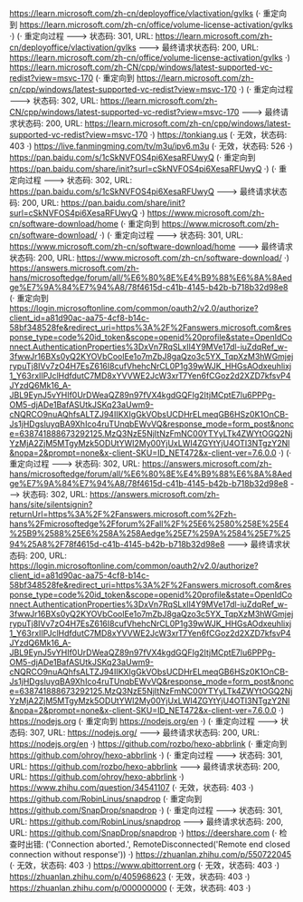 https://learn.microsoft.com/zh-cn/deployoffice/vlactivation/gvlks (· 重定向到 https://learn.microsoft.com/zh-cn/office/volume-license-activation/gvlks ·)
(· 重定向过程 ---> 状态码: 301, URL: https://learn.microsoft.com/zh-cn/deployoffice/vlactivation/gvlks ---> 最终请求状态码: 200, URL: https://learn.microsoft.com/zh-cn/office/volume-license-activation/gvlks ·)
https://learn.microsoft.com/zh-CN/cpp/windows/latest-supported-vc-redist?view=msvc-170 (· 重定向到 https://learn.microsoft.com/zh-cn/cpp/windows/latest-supported-vc-redist?view=msvc-170 ·)
(· 重定向过程 ---> 状态码: 302, URL: https://learn.microsoft.com/zh-CN/cpp/windows/latest-supported-vc-redist?view=msvc-170 ---> 最终请求状态码: 200, URL: https://learn.microsoft.com/zh-cn/cpp/windows/latest-supported-vc-redist?view=msvc-170 ·)
https://tonkiang.us (· 无效，状态码: 403 ·)
https://live.fanmingming.com/tv/m3u/ipv6.m3u (· 无效，状态码: 526 ·)
https://pan.baidu.com/s/1cSkNVFOS4pi6XesaRFUwyQ (· 重定向到 https://pan.baidu.com/share/init?surl=cSkNVFOS4pi6XesaRFUwyQ ·)
(· 重定向过程 ---> 状态码: 302, URL: https://pan.baidu.com/s/1cSkNVFOS4pi6XesaRFUwyQ ---> 最终请求状态码: 200, URL: https://pan.baidu.com/share/init?surl=cSkNVFOS4pi6XesaRFUwyQ ·)
https://www.microsoft.com/zh-cn/software-download/home (· 重定向到 https://www.microsoft.com/zh-cn/software-download/ ·)
(· 重定向过程 ---> 状态码: 301, URL: https://www.microsoft.com/zh-cn/software-download/home ---> 最终请求状态码: 200, URL: https://www.microsoft.com/zh-cn/software-download/ ·)
https://answers.microsoft.com/zh-hans/microsoftedge/forum/all/%E6%80%8E%E4%B9%88%E6%8A%8Aedge%E7%9A%84%E7%94%A8/78f4615d-c41b-4145-b42b-b718b32d98e8 (· 重定向到 https://login.microsoftonline.com/common/oauth2/v2.0/authorize?client_id=a81d90ac-aa75-4cf8-b14c-58bf348528fe&redirect_uri=https%3A%2F%2Fanswers.microsoft.com&response_type=code%20id_token&scope=openid%20profile&state=OpenIdConnect.AuthenticationProperties%3DxVn7RqSLxIl4Y9MVe17dl-iuZdqRef_w-3fwwJr16BXs0yQ2KYOVbCoolEe1o7mZbJ8gaQzo3c5YX_TqpXzM3hWGmjejrypuTj8IVv7zO4H7EsZ616I8cufVhehcNrCL0P1g39wWJK_HHGsAOdxeuhlixj1_Y63rxIIPJclHdfdutC7MD8xYVVWE2JcW3xrT7Yen6fCGoz2d2XZD7kfsvP4JYzdQ6Mk16_A-JBL9EynJ5vYHIf0UrDWeaQZ89n97fVX4kgdGQFIg2ItjMCptE7lu6PPPg-OM5-djADe1BafASUtkJSKq23aUwm9-cNQRCO9nuAQhfsALTZJ94IIKXIgGkVObsUCDHrELmeqGB6HSz0K1OnCB-Js1jHDgsluyqBA9XhIco4ruTUnqbEWvVQ&response_mode=form_post&nonce=638741888673292125.MzQ3NzE5NjItNzFmNC00YTYyLTk4ZWYtOGQ2NjYzMjA2ZjM5MTgyMzk5ODUtYWI2My00YjUxLWI4ZGYtYjU4OTI3NTgzY2Nl&nopa=2&prompt=none&x-client-SKU=ID_NET472&x-client-ver=7.6.0.0 ·)
(· 重定向过程 ---> 状态码: 302, URL: https://answers.microsoft.com/zh-hans/microsoftedge/forum/all/%E6%80%8E%E4%B9%88%E6%8A%8Aedge%E7%9A%84%E7%94%A8/78f4615d-c41b-4145-b42b-b718b32d98e8 ---> 状态码: 302, URL: https://answers.microsoft.com/zh-hans/site/silentsignin?returnUrl=https%3A%2F%2Fanswers.microsoft.com%2Fzh-hans%2Fmicrosoftedge%2Fforum%2Fall%2F%25E6%2580%258E%25E4%25B9%2588%25E6%258A%258Aedge%25E7%259A%2584%25E7%2594%25A8%2F78f4615d-c41b-4145-b42b-b718b32d98e8 ---> 最终请求状态码: 200, URL: https://login.microsoftonline.com/common/oauth2/v2.0/authorize?client_id=a81d90ac-aa75-4cf8-b14c-58bf348528fe&redirect_uri=https%3A%2F%2Fanswers.microsoft.com&response_type=code%20id_token&scope=openid%20profile&state=OpenIdConnect.AuthenticationProperties%3DxVn7RqSLxIl4Y9MVe17dl-iuZdqRef_w-3fwwJr16BXs0yQ2KYOVbCoolEe1o7mZbJ8gaQzo3c5YX_TqpXzM3hWGmjejrypuTj8IVv7zO4H7EsZ616I8cufVhehcNrCL0P1g39wWJK_HHGsAOdxeuhlixj1_Y63rxIIPJclHdfdutC7MD8xYVVWE2JcW3xrT7Yen6fCGoz2d2XZD7kfsvP4JYzdQ6Mk16_A-JBL9EynJ5vYHIf0UrDWeaQZ89n97fVX4kgdGQFIg2ItjMCptE7lu6PPPg-OM5-djADe1BafASUtkJSKq23aUwm9-cNQRCO9nuAQhfsALTZJ94IIKXIgGkVObsUCDHrELmeqGB6HSz0K1OnCB-Js1jHDgsluyqBA9XhIco4ruTUnqbEWvVQ&response_mode=form_post&nonce=638741888673292125.MzQ3NzE5NjItNzFmNC00YTYyLTk4ZWYtOGQ2NjYzMjA2ZjM5MTgyMzk5ODUtYWI2My00YjUxLWI4ZGYtYjU4OTI3NTgzY2Nl&nopa=2&prompt=none&x-client-SKU=ID_NET472&x-client-ver=7.6.0.0 ·)
https://nodejs.org (· 重定向到 https://nodejs.org/en ·)
(· 重定向过程 ---> 状态码: 307, URL: https://nodejs.org/ ---> 最终请求状态码: 200, URL: https://nodejs.org/en ·)
https://github.com/rozbo/hexo-abbrlink (· 重定向到 https://github.com/ohroy/hexo-abbrlink ·)
(· 重定向过程 ---> 状态码: 301, URL: https://github.com/rozbo/hexo-abbrlink ---> 最终请求状态码: 200, URL: https://github.com/ohroy/hexo-abbrlink ·)
https://www.zhihu.com/question/34541107 (· 无效，状态码: 403 ·)
https://github.com/RobinLinus/snapdrop (· 重定向到 https://github.com/SnapDrop/snapdrop ·)
(· 重定向过程 ---> 状态码: 301, URL: https://github.com/RobinLinus/snapdrop ---> 最终请求状态码: 200, URL: https://github.com/SnapDrop/snapdrop ·)
https://deershare.com (· 检查时出错: ('Connection aborted.', RemoteDisconnected('Remote end closed connection without response')) ·)
https://zhuanlan.zhihu.com/p/550722045 (· 无效，状态码: 403 ·)
https://www.qbittorrent.org (· 无效，状态码: 403 ·)
https://zhuanlan.zhihu.com/p/405968623 (· 无效，状态码: 403 ·)
https://zhuanlan.zhihu.com/p/000000000 (· 无效，状态码: 403 ·)
